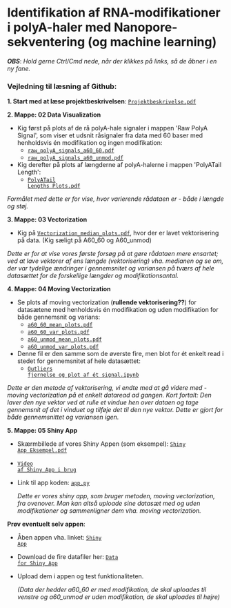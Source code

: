 # Identifikation af RNA-modifikationer i polyA-haler med Nanopore-sekventering (og machine learning)

***OBS***: *Hold gerne Ctrl/Cmd nede, når der klikkes på links, så de åbner i en ny fane.*

### Vejledning til læsning af Github:
**1. Start med at læse projektbeskrivelsen**: <a href="https://github.com/Najaandrup/Dataprojekt/blob/main/Projektbeskrivelse.pdf"><code>Projektbeskrivelse.pdf</code></a>

**2. Mappe: 02 Data Visualization**
   - Kig først på plots af de rå polyA-hale signaler i mappen 'Raw PolyA Signal', som viser et udsnit råsignaler fra data med 60 baser med henholdsvis én modifikation og ingen modifikation:
        - <a href="https://github.com/Najaandrup/Dataprojekt/blob/main/02%20Data%20Visualization/Raw%20PolyA%20Signal/raw_polyA_signals_a60_60.pdf"><code>raw_polyA_signals_a60_60.pdf</code></a>
        - <a href="https://github.com/Najaandrup/Dataprojekt/blob/main/02%20Data%20Visualization/Raw%20PolyA%20Signal/raw_polyA_signals_a60_unmod.pdf"><code>raw_polyA_signals_a60_unmod.pdf</code></a>
   - Kig derefter på plots af længderne af polyA-halerne i mappen 'PolyATail Length':
        - <a href="https://github.com/Najaandrup/Dataprojekt/blob/main/02%20Data%20Visualization/PolyATail%20Length/PolyATail%20Lengths%20Plots.pdf"><code>PolyATail Lengths Plots.pdf</code></a>

   *Formålet med dette er for vise, hvor varierende rådataen er - både i længde og støj.*
 
**3. Mappe: 03 Vectorization**
   - Kig på <a href="https://github.com/Najaandrup/Dataprojekt/blob/main/03%20Vectorization/Vectorization_median_plots.pdf"><code>Vectorization_median_plots.pdf</code></a>, hvor der er lavet vektorisering på data. (Kig sæligt på A60_60 og A60_unmod)
 
*Dette er for at vise vores første forsøg på at gøre rådataen mere ensartet; ved at lave vektorer af ens længde (vektorisering) vha. medianen og se om, der var tydelige ændringer i gennemsnitet og variansen på tværs af hele datasættet for de forskellige længder og modifikationsantal.*

**4. Mappe: 04 Moving Vectorization**
   - Se plots af moving vectorization (**rullende vektorisering??**) for datasætene med henholdsvis én modifikation og uden modifikation for både gennemsnit og varians:
      - <a href="https://github.com/Najaandrup/Dataprojekt/blob/main/04%20Moving%20Vectorization/a60_60_mean_plots.pdf"><code>a60_60_mean_plots.pdf</code></a>
      - <a href="https://github.com/Najaandrup/Dataprojekt/blob/main/04%20Moving%20Vectorization/a60_60_var_plots.pdf"><code>a60_60_var_plots.pdf</code></a>
      - <a href="https://github.com/Najaandrup/Dataprojekt/blob/main/04%20Moving%20Vectorization/a60_unmod_mean_plots.pdf"><code>a60_unmod_mean_plots.pdf</code></a>
      - <a href="https://github.com/Najaandrup/Dataprojekt/blob/main/04%20Moving%20Vectorization/a60_unmod_var_plots.pdf"><code>a60_unmod_var_plots.pdf</code></a>
   - Denne fil er den samme som de øverste fire, men blot for ét enkelt read i stedet for gennemsnitet af hele datasættet:
        - <a href="https://github.com/Najaandrup/Dataprojekt/blob/main/04%20Moving%20Vectorization/Outliers%20fjernelse%20og%20plot%20af%20%C3%A9t%20signal.ipynb"><code>Outliers fjernelse og plot af ét signal.ipynb</code></a>

*Dette er den metode af vektorisering, vi endte med at gå videre med - moving vectorization på et enkelt dataread ad gangen. Kort fortalt: Den laver den nye vektor ved at rulle et vindue hen over dataen og tage gennemsnit af det i vinduet og tilføje det til den nye vektor. Dette er gjort for både gennemsnittet og variansen igen.*
 
**5. Mappe: 05 Shiny App**
   - Skærmbillede af vores Shiny Appen (som eksempel): <a href="https://github.com/Najaandrup/Dataprojekt/blob/main/05%20Shiny%20App/Shiny%20App%20Eksempel.pdf"><code>Shiny App Eksempel.pdf</code></a>
   - <a href="https://juliemalm.github.io/Video-dataprojekt/"><code>Video af Shiny App i brug</code></a>
   - Link til app koden: <a href="https://github.com/Najaandrup/Dataprojekt/blob/main/05%20Shiny%20App/app.py"><code>app.py</code></a>

     *Dette er vores shiny app, som bruger metoden, moving vectorization, fra ovenover. Man kan altså uploade sine datasæt med og uden modifikationer og sammenligner dem vha. moving vectorization.*

**Prøv eventuelt selv appen**:
   - Åben appen vha. linket: <a href="https://naja.shinyapps.io/05_shiny_app/"><code>Shiny App</code></a>
   - Download de fire datafiler her: <a href="https://github.com/Najaandrup/Dataprojekt/tree/main/05%20Shiny%20App/Data%20for%20Shiny%20App"><code>Data for Shiny App</code></a>
   - Upload dem i appen og test funktionaliteten.

     *(Data der hedder a60_60 er med modifikation, de skal uploades til venstre og a60_unmod er uden modifikation, de skal uploades til højre)*








